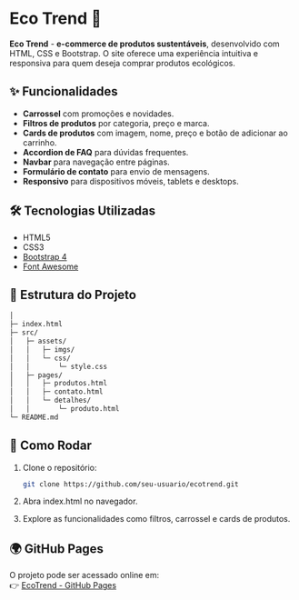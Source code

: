 # Eco Trend 🌿

**Eco Trend** - **e-commerce de produtos sustentáveis**, desenvolvido com HTML, CSS e Bootstrap. O site oferece uma experiência intuitiva e responsiva para quem deseja comprar produtos ecológicos.  


## ✨ Funcionalidades

- **Carrossel** com promoções e novidades.  
- **Filtros de produtos** por categoria, preço e marca.  
- **Cards de produtos** com imagem, nome, preço e botão de adicionar ao carrinho.  
- **Accordion de FAQ** para dúvidas frequentes.  
- **Navbar** para navegação entre páginas.  
- **Formulário de contato** para envio de mensagens.  
- **Responsivo** para dispositivos móveis, tablets e desktops.


## 🛠 Tecnologias Utilizadas

- HTML5  
- CSS3  
- [Bootstrap 4](https://getbootstrap.com/docs/4.5/getting-started/introduction/)  
- [Font Awesome](https://fontawesome.com/)  


## 📂 Estrutura do Projeto
```bash
│
├─ index.html
├─ src/
│   ├─ assets/
│   │   ├─ imgs/
│   │   └─ css/
│   │       └─ style.css
│   ├─ pages/
│   │   ├─ produtos.html
│   │   ├─ contato.html
│   │   └─ detalhes/
│   │       └─ produto.html
└─ README.md
```

## 🚀 Como Rodar

1. Clone o repositório:
   ```bash
   git clone https://github.com/seu-usuario/ecotrend.git
   ```
2. Abra index.html no navegador.

3. Explore as funcionalidades como filtros, carrossel e cards de produtos.

## 🌍 GitHub Pages

O projeto pode ser acessado online em:  
👉 [EcoTrend - GitHub Pages]()  